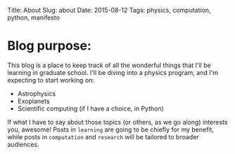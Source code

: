 Title: About
Slug: about
Date: 2015-08-12
Tags: physics, computation, python, manifesto

# Blog purpose:
This blog is a place to keep track of all the wonderful things that I'll be learning in graduate school. I'll be diving into a physics program, and I'm expecting to start working on:

* Astrophysics 
* Exoplanets
* Scientific computing (if I have a choice, in Python)

If what I have to say about those topics (or others, as we go along) interests you, awesome! Posts in `learning` are going to be chiefly for my benefit, while posts in `computation` and `research` will be tailored to broader audiences. 


